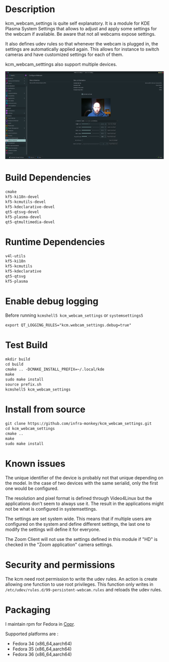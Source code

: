 # Description

kcm_webcam_settings is quite self explanatory. It is a module for KDE Plasma System Settings that allows to adjust and apply some settings for the webcam if available. Be aware that not all webcams expose settings.

It also defines udev rules so that whenever the webcam is plugged in, the settings are automatically applied again. This allows for instance to switch cameras and have customized settings for each of them.

kcm_webcam_setttings also support multiple devices.

![Screenshot](/resources/screenshot_kcm_webcam_settings.png "Webcam Settings")


# Build Dependencies

    cmake
    kf5-ki18n-devel
    kf5-kcmutils-devel
    kf5-kdeclarative-devel
    qt5-qtsvg-devel
    kf5-plasma-devel
    qt5-qtmultimedia-devel

# Runtime Dependencies

    v4l-utils
    kf5-ki18n
    kf5-kcmutils
    kf5-kdeclarative
    qt5-qtsvg
    kf5-plasma

# Enable debug logging

Before running `kcmshell5 kcm_webcam_settings` or `systemsettings5`

    export QT_LOGGING_RULES="kcm.webcam_settings.debug=true"


# Test Build

    mkdir build
    cd build
    cmake .. -DCMAKE_INSTALL_PREFIX=~/.local/kde
    make
    sudo make install
    source prefix.sh
    kcmshell5 kcm_webcam_settings

# Install from source

    git clone https://github.com/infra-monkey/kcm_webcam_settings.git
    cd kcm_webcam_settings
    cmake ..
    make
    sudo make install

# Known issues

The unique identifier of the device is probably not that unique depending on the model. In the case of two devices with the same serialid, only the first one would be configured.

The resolution and pixel format is defined through Video4Linux but the applications don't seem to always use it. The result in the applications might not be what is configured in systemsettings.

The settings are set system wide. This means that if multiple users are configured on the system and define different settings, the last one to modify the settings will define it for everyone.

The Zoom Client will not use the settings defined in this module if "HD" is checked in the "Zoom application" camera settings.

# Security and permissions

The kcm need root permission to write the udev rules.
An action is create allowing one function to use root privileges. This function only writes in `/etc/udev/rules.d/99-persistent-webcam.rules` and reloads the udev rules.

# Packaging

I maintain rpm for Fedora in [Copr](https://copr.fedorainfracloud.org/coprs/monkeybizness/kcm_webcam_settings/).

Supported platforms are :
- Fedora 34 (x86_64,aarch64)
- Fedora 35 (x86_64,aarch64)
- Fedora 36 (x86_64,aarch64)
